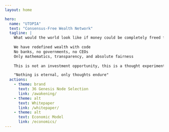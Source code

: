 ```yaml
---
layout: home

hero:
  name: "UTOPIA"
  text: "Consensus-Free Wealth Network"
  tagline: |
    What would the world look like if money could be completely freed from human control?
    
    We have redefined wealth with code
    No banks, no governments, no CEOs
    Only mathematics, transparency, and absolute fairness
    
    This is not an investment opportunity, this is a thought experiment

    "Nothing is eternal, only thoughts endure"
  actions:
    - theme: brand
      text: 36 Genesis Node Selection
      link: /awakening/
    - theme: alt
      text: Whitepaper
      link: /whitepaper/
    - theme: alt
      text: Economic Model
      link: /economics/
---
```


<ParticlesBackground />